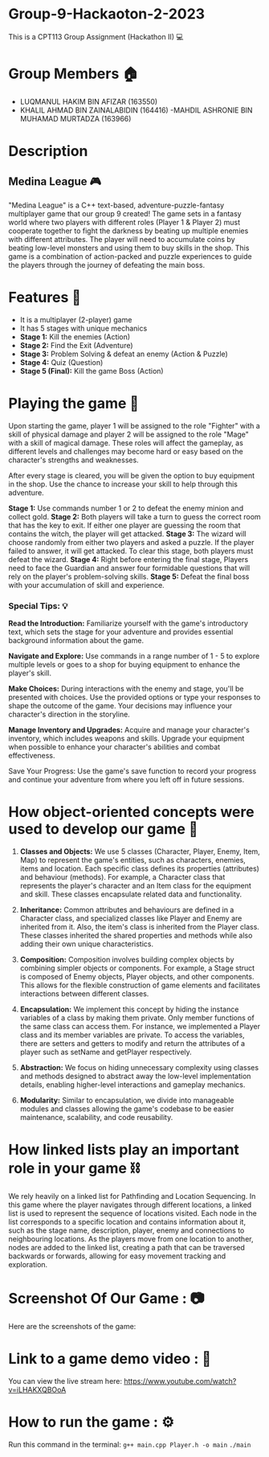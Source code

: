 # Group-9-Hackaoton-2-2023
This is a CPT113 Group Assignment (Hackathon II) 💻

# Group Members 🏠
 - LUQMANUL HAKIM BIN AFIZAR (163550)
 - KHALIL AHMAD BIN ZAINALABIDIN (164416)
 -MAHDIL ASHRONIE BIN MUHAMAD MURTADZA (163966)

# Description 
## Medina League 🎮
"Medina League" is a C++ text-based, adventure-puzzle-fantasy multiplayer game that our group 9 created! The game sets in a fantasy world where two players with different roles (Player 1 & Player 2) must cooperate together to fight the darkness by beating up multiple enemies with different attributes. The player will need to accumulate coins by beating low-level monsters and using them to buy skills in the shop. This game is a combination of action-packed and puzzle experiences to guide the players through the journey of defeating the main boss.

# Features 🧰
 - It is a multiplayer (2-player) game
 - It has 5 stages with unique mechanics
 - **Stage 1:** Kill the enemies (Action)
 - **Stage 2:** Find the Exit (Adventure)
 - **Stage 3:** Problem Solving & defeat an enemy (Action & Puzzle)
 - **Stage 4:** Quiz (Question)
 - **Stage 5 (Final):** Kill the game Boss (Action)
 
# Playing the game 🎲
Upon starting the game, player 1 will be assigned to the role "Fighter" with a skill of physical damage and player 2 will be assigned to the role "Mage" with a skill of magical damage. These roles will affect the gameplay, as different levels and challenges may become hard or easy based on the character's strengths and weaknesses.

After every stage is cleared, you will be given the option to buy equipment in the shop. Use the chance to increase your skill to help through this adventure.

**Stage 1:** Use commands number 1 or 2 to defeat the enemy minion and collect gold.
**Stage 2:** Both players will take a turn to guess the correct room that has the key to exit. If either one player are guessing the room that contains the witch, the player will get attacked.
**Stage 3:** The wizard will choose randomly from either two players and asked a puzzle. If the player failed to answer, it will get attacked. To clear this stage, both players must defeat the wizard.
**Stage 4:** Right before entering the final stage, Players need to face the Guardian and answer four formidable questions that will rely on the player's problem-solving skills.
**Stage 5:** Defeat the final boss with your accumulation of skill and experience.

### Special Tips: 💡
**Read the Introduction:** Familiarize yourself with the game's introductory text, which sets the stage for your adventure and provides essential background information about the game.

**Navigate and Explore:** Use commands in a range number of 1 - 5 to explore multiple levels or goes to a shop for buying equipment to enhance the player's skill.

**Make Choices:** During interactions with the enemy and stage, you'll be presented with choices. Use the provided options or type your responses to shape the outcome of the game. Your decisions may influence your character's direction in the storyline.

**Manage Inventory and Upgrades:** Acquire and manage your character's inventory, which includes weapons and skills. Upgrade your equipment when possible to enhance your character's abilities and combat effectiveness.

Save Your Progress: Use the game's save function to record your progress and continue your adventure from where you left off in future sessions.


# How object-oriented concepts were used to develop our game 🔬

1. **Classes and Objects:** We use 5 classes (Character, Player, Enemy, Item, Map) to represent the game's entities, such as characters, enemies, items and location. Each specific class  defines its properties (attributes) and behaviour (methods). For example, a Character class that represents the player's character and an Item class for the equipment and skill. These classes encapsulate related data and functionality.

2. **Inheritance:** Common attributes and behaviours are defined in a Character class, and specialized classes like Player and Enemy are inherited from it. Also, the item's class is inherited from the Player class. These classes inherited the shared properties and methods while also adding their own unique characteristics.

3. **Composition:**  Composition involves building complex objects by combining simpler objects or components. For example, a Stage struct is composed of Enemy objects, Player objects, and other components. This allows for the flexible construction of game elements and facilitates interactions between different classes.

4. **Encapsulation:**  We implement this concept by hiding the instance variables of a class by making them private. Only member functions of the same class can access them. For instance, we implemented a Player class and its member variables are private. To access the variables, there are setters and getters to modify and return the attributes of a player such as setName and getPlayer respectively.

5. **Abstraction:** We focus on hiding unnecessary complexity using  classes and methods designed to abstract away the low-level implementation details, enabling higher-level interactions and gameplay mechanics.

6. **Modularity:**  Similar to encapsulation, we  divide into manageable modules and classes allowing the game's codebase to be easier maintenance, scalability, and code reusability.

# How linked lists play an important role in your game ⛓️

We rely heavily on a linked list for Pathfinding and Location Sequencing. 
In this game where the player navigates through different locations, a linked list is used to represent the sequence of locations visited. Each node in the list corresponds to a specific location and contains information about it, such as the stage name, description, player,  enemy  and connections to neighbouring locations. As the players move from one location to another, nodes are added to the linked list, creating a path that can be traversed backwards or forwards, allowing for easy movement tracking and exploration. 

# Screenshot Of Our Game : 📷
Here are the screenshots of the game: 

# Link to a game demo video : 🎥

You can view the live stream here: https://www.youtube.com/watch?v=iLHAKXQBOoA

# How to run the game : ⚙️
Run this command in the terminal:
`g++ main.cpp Player.h -o main`
`./main`
